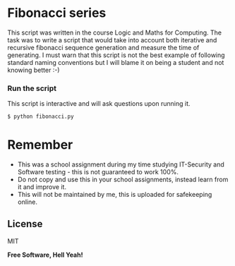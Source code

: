 # Fibonacci series

This script was written in the course Logic and Maths for Computing.
The task was to write a script that would take into account both iterative and recursive fibonacci sequence generation and measure the time of generating. I must warn that this script is not the best example of following standard naming conventions but I will blame it on being a student and not knowing better :-)

### Run the script
This script is interactive and will ask questions upon running it.
```python
$ python fibonacci.py
```


# Remember

  - This was a school assignment during my time studying IT-Security and Software testing - this is not guaranteed to work 100%.
  - Do not copy and use this in your school assignments, instead learn from it and improve it.
  - This will not be maintained by me, this is uploaded for safekeeping online.

License
----

MIT


**Free Software, Hell Yeah!**
